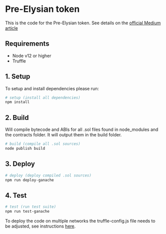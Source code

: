 # Pre-Elysian token

This is the code for the Pre-Elysian token. See details on the [official Medium article](https://medium.com)


## Requirements
- Node v12 or higher
- Truffle 

## 1. Setup 

To setup and install dependencies please run:

```bash
# setup (install all dependencies)
npm install
```

## 2. Build
Will compile bytecode and ABIs for all .sol files found in node_modules and the contracts folder. It will output them in the build folder.

```bash
# build (compile all .sol sources)
node publish build 
```

## 3. Deploy

```bash
# deploy (deploy compiled .sol sources)
npm run deploy-ganache
```

## 4. Test

```bash
# test (run test suite)
npm run test-ganache
```


To deploy the code on multiple networks the truffle-config.js file needs to be adjusted, see instructions [here](https://trufflesuite.com/docs/truffle/reference/configuration#networks).

